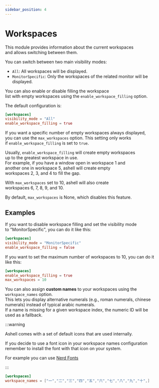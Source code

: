 ```yaml
---
sidebar_position: 4
---
```


# Workspaces

This module provides information about the current workspaces  
and allows switching between them.

You can switch between two main visibility modes:

- `All`: All workspaces will be displayed.
- `MonitorSpecific`: Only the workspaces of the related monitor will be displayed.

You can also enable or disable filling the workspace  
list with empty workspaces using the `enable_workspace_filling` option.

The default configuration is:

```toml
[workspaces]
visibility_mode = "All"
enable_workspace_filling = true
```

If you want a specific number of empty workspaces always displayed,  
you can use the `max_workspaces` option. This setting only works  
if `enable_workspace_filling` is set to `true`.

Usually, `enable_workspace_filling` will create empty workspaces  
up to the greatest workspace in use.  
For example, if you have a window open in workspace 1 and  
another one in workspace 5, ashell will create empty  
workspaces 2, 3, and 4 to fill the gap.

With `max_workspaces` set to 10, ashell will also create  
workspaces 6, 7, 8, 9, and 10.

By default, `max_workspaces` is None, which disables this feature.

## Examples

If you want to disable workspace filling and set the visibility mode  
to "MonitorSpecific", you can do it like this:

```toml
[workspaces]
visibility_mode = "MonitorSpecific"
enable_workspace_filling = false
```

If you want to set the maximum number of workspaces to 10, you can do it like this:

```toml
[workspaces]
enable_workspace_filling = true
max_workspaces = 10
```

You can also assign **custom names** to your workspaces using
the `workspace_names` option.  
This lets you display alternative numerals (e.g., roman numerals, chinese numerals)
instead of typical arabic numerals.  
If a name is missing for a given workspace index, the numeric ID will be used
as a fallback.

:::warning

Ashell comes with a set of default icons that are used internally.

If you decide to use a font icon in your workspace names configuration remember
to install the font with that icon on your system.

For example you can use [Nerd Fonts](https://www.nerdfonts.com/)

:::

```toml
[workspaces]
workspace_names = ["一","二","三","四","五","六","七","八","九","十",]

```
